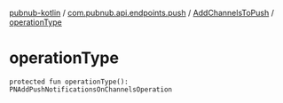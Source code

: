 [pubnub-kotlin](../../index.md) / [com.pubnub.api.endpoints.push](../index.md) / [AddChannelsToPush](index.md) / [operationType](./operation-type.md)

# operationType

`protected fun operationType(): PNAddPushNotificationsOnChannelsOperation`